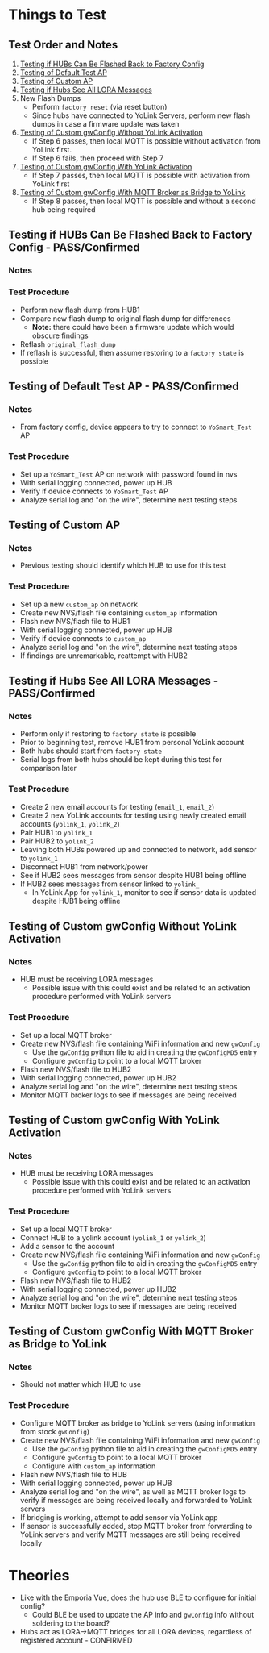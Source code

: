 # Things to Test

## Test Order and Notes
1. [Testing if HUBs Can Be Flashed Back to Factory Config](#testing-if-hubs-can-be-flashed-back-to-factory-config)
2. [Testing of Default Test AP](#testing-of-default-test-ap)
3. [Testing of Custom AP](#testing-of-custom-ap)
4. [Testing if Hubs See All LORA Messages](#testing-if-hubs-see-all-lora-messages)
5. New Flash Dumps
    - Perform `factory reset` (via reset button)
    - Since hubs have connected to YoLink Servers, perform new flash dumps in case a firmware update was taken
6. [Testing of Custom gwConfig Without YoLink Activation](#testing-of-custom-gwconfig-without-yolink-activation)
    - If Step 6 passes, then local MQTT is possible without activation from YoLink first.
    - If Step 6 fails, then proceed with Step 7
7. [Testing of Custom gwConfig With YoLink Activation](#testing-of-custom-gwconfig-with-yolink-activation)
    - If Step 7 passes, then local MQTT is possible with activation from YoLink first
8. [Testing of Custom gwConfig With MQTT Broker as Bridge to YoLink](#testing-of-custom-gwconfig-with-mqtt-broker-as-bridge-to-yolink)
    - If Step 8 passes, then local MQTT is possible and without a second hub being required

## Testing if HUBs Can Be Flashed Back to Factory Config - PASS/Confirmed
### Notes
### Test Procedure
- Perform new flash dump from HUB1
- Compare new flash dump to original flash dump for differences
  - **Note:** there could have been a firmware update which would obscure findings
- Reflash `original_flash_dump`
- If reflash is successful, then assume restoring to a `factory state` is possible

## Testing of Default Test AP - PASS/Confirmed
### Notes
- From factory config, device appears to try to connect to `YoSmart_Test` AP
### Test Procedure
- Set up a `YoSmart_Test` AP on network with password found in nvs
- With serial logging connected, power up HUB
- Verify if device connects to `YoSmart_Test` AP
- Analyze serial log and "on the wire", determine next testing steps

## Testing of Custom AP
### Notes
- Previous testing should identify which HUB to use for this test
### Test Procedure
- Set up a new `custom_ap` on network
- Create new NVS/flash file containing `custom_ap` information
- Flash new NVS/flash file to HUB1
- With serial logging connected, power up HUB
- Verify if device connects to `custom_ap`
- Analyze serial log and "on the wire", determine next testing steps
- If findings are unremarkable, reattempt with HUB2

## Testing if Hubs See All LORA Messages - PASS/Confirmed
### Notes
- Perform only if restoring to `factory state` is possible
- Prior to beginning test, remove HUB1 from personal YoLink account
- Both hubs should start from `factory state`
- Serial logs from both hubs should be kept during this test for comparison later
### Test Procedure
- Create 2 new email accounts for testing (`email_1`, `email_2`)
- Create 2 new YoLink accounts for testing using newly created email accounts (`yolink_1`, `yolink_2`)
- Pair HUB1 to `yolink_1`
- Pair HUB2 to `yolink_2`
- Leaving both HUBs powered up and connected to network, add sensor to `yolink_1`
- Disconnect HUB1 from network/power
- See if HUB2 sees messages from sensor despite HUB1 being offline
- If HUB2 sees messages from sensor linked to `yolink_`
  - In YoLink App for `yolink_1`, monitor to see if sensor data is updated despite HUB1 being offline

## Testing of Custom gwConfig Without YoLink Activation
### Notes
- HUB must be receiving LORA messages
  - Possible issue with this could exist and be related to an activation procedure performed with YoLink servers
### Test Procedure
- Set up a local MQTT broker
- Create new NVS/flash file containing WiFi information and new `gwConfig`
  - Use the `gwConfig` python file to aid in creating the `gwConfigMD5` entry
  - Configure `gwConfig` to point to a local MQTT broker
- Flash new NVS/flash file to HUB2
- With serial logging connected, power up HUB2
- Analyze serial log and "on the wire", determine next testing steps
- Monitor MQTT broker logs to see if messages are being received

## Testing of Custom gwConfig With YoLink Activation
### Notes
- HUB must be receiving LORA messages
  - Possible issue with this could exist and be related to an activation procedure performed with YoLink servers
### Test Procedure
- Set up a local MQTT broker
- Connect HUB to a yolink account (`yolink_1` or `yolink_2`)
- Add a sensor to the account
- Create new NVS/flash file containing WiFi information and new `gwConfig`
  - Use the `gwConfig` python file to aid in creating the `gwConfigMD5` entry
  - Configure `gwConfig` to point to a local MQTT broker
- Flash new NVS/flash file to HUB2
- With serial logging connected, power up HUB2
- Analyze serial log and "on the wire", determine next testing steps
- Monitor MQTT broker logs to see if messages are being received

## Testing of Custom gwConfig With MQTT Broker as Bridge to YoLink
### Notes
- Should not matter which HUB to use
### Test Procedure
- Configure MQTT broker as bridge to YoLink servers (using information from stock `gwConfig`)
- Create new NVS/flash file containing WiFi information and new `gwConfig`
  - Use the `gwConfig` python file to aid in creating the `gwConfigMD5` entry
  - Configure `gwConfig` to point to a local MQTT broker
  - Configure with `custom_ap` information
- Flash new NVS/flash file to HUB
- With serial logging connected, power up HUB
- Analyze serial log and "on the wire", as well as MQTT broker logs to verify if messages are being received locally and forwarded to YoLink servers
- If bridging is working, attempt to add sensor via YoLink app
- If sensor is successfully added, stop MQTT broker from forwarding to YoLink servers and verify MQTT messages are still being received locally

# Theories
- Like with the Emporia Vue, does the hub use BLE to configure for initial config?
  - Could BLE be used to update the AP info and `gwConfig` info without soldering to the board?
- Hubs act as LORA->MQTT bridges for all LORA devices, regardless of registered account - CONFIRMED
